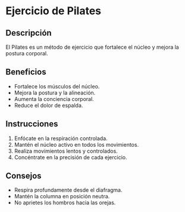 # Ejercicio de Pilates

## Descripción
El Pilates es un método de ejercicio que fortalece el núcleo y mejora la postura corporal.

## Beneficios
- Fortalece los músculos del núcleo.
- Mejora la postura y la alineación.
- Aumenta la conciencia corporal.
- Reduce el dolor de espalda.

## Instrucciones
1. Enfócate en la respiración controlada.
2. Mantén el núcleo activo en todos los movimientos.
3. Realiza movimientos lentos y controlados.
4. Concéntrate en la precisión de cada ejercicio.

## Consejos
- Respira profundamente desde el diafragma.
- Mantén la columna en posición neutra.
- No aprietes los hombros hacia las orejas. 